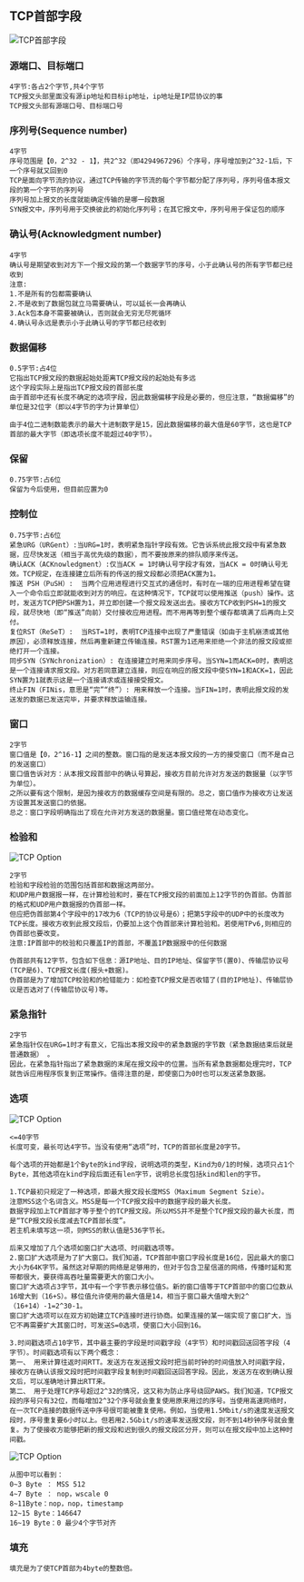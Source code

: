 ## TCP首部字段
![TCP首部字段](https://github.com/ruansheng/technology-study/blob/master/images/tcp_header.png)

### 源端口、目标端口
```
4字节:各占2个字节,共4个字节
TCP报文头部里面没有源ip地址和目标ip地址，ip地址是IP层协议的事
TCP报文头部有源端口号、目标端口号
```

### 序列号(Sequence number)
```
4字节
序号范围是【0，2^32 - 1】，共2^32（即4294967296）个序号，序号增加到2^32-1后，下一个序号就又回到0
TCP是面向字节流的协议，通过TCP传输的字节流的每个字节都分配了序列号，序列号值本报文段的第一个字节的序列号
序列号加上报文的长度就能确定传输的是哪一段数据
SYN报文中，序列号用于交换彼此的初始化序列号；在其它报文中，序列号用于保证包的顺序
```

### 确认号(Acknowledgment number)
```
4字节
确认号是期望收到对方下一个报文段的第一个数据字节的序号，小于此确认号的所有字节都已经收到
注意:
1.不是所有的包都需要确认
2.不是收到了数据包就立马需要确认，可以延长一会再确认
3.Ack包本身不需要被确认，否则就会无穷无尽死循环
4.确认号永远是表示小于此确认号的字节都已经收到
```

### 数据偏移
```
0.5字节:占4位
它指出TCP报文段的数据起始处距离TCP报文段的起始处有多远
这个字段实际上是指出TCP报文段的首部长度
由于首部中还有长度不确定的选项字段，因此数据偏移字段是必要的，但应注意，“数据偏移”的单位是32位字（即以4字节的字为计算单位）

由于4位二进制数能表示的最大十进制数字是15，因此数据偏移的最大值是60字节，这也是TCP首部的最大字节（即选项长度不能超过40字节）。
```

### 保留
```
0.75字节:占6位
保留为今后使用，但目前应置为0
```

### 控制位
```
0.75字节:占6位
紧急URG（URGent）:当URG=1时，表明紧急指针字段有效。它告诉系统此报文段中有紧急数据，应尽快发送（相当于高优先级的数据），而不要按原来的排队顺序来传送。
确认ACK（ACKnowledgment）:仅当ACK = 1时确认号字段才有效，当ACK = 0时确认号无效。TCP规定，在连接建立后所有的传送的报文段都必须把ACK置为1。
推送 PSH（PuSH）:  当两个应用进程进行交互式的通信时，有时在一端的应用进程希望在键入一个命令后立即就能收到对方的响应。在这种情况下，TCP就可以使用推送（push）操作。这时，发送方TCP把PSH置为1，并立即创建一个报文段发送出去。接收方TCP收到PSH=1的报文段，就尽快地（即“推送”向前）交付接收应用进程。而不用再等到整个缓存都填满了后再向上交付。
复位RST（ReSeT）:  当RST=1时，表明TCP连接中出现了严重错误（如由于主机崩溃或其他原因），必须释放连接，然后再重新建立传输连接。RST置为1还用来拒绝一个非法的报文段或拒绝打开一个连接。
同步SYN（SYNchronization）: 在连接建立时用来同步序号。当SYN=1而ACK=0时，表明这是一个连接请求报文段。对方若同意建立连接，则应在响应的报文段中使SYN=1和ACK=1，因此SYN置为1就表示这是一个连接请求或连接接受报文。
终止FIN（FINis，意思是“完”“终”）: 用来释放一个连接。当FIN=1时，表明此报文段的发送发的数据已发送完毕，并要求释放运输连接。
```

### 窗口
```
2字节
窗口值是【0，2^16-1】之间的整数。窗口指的是发送本报文段的一方的接受窗口（而不是自己的发送窗口）
窗口值告诉对方：从本报文段首部中的确认号算起，接收方目前允许对方发送的数据量（以字节为单位）。
之所以要有这个限制，是因为接收方的数据缓存空间是有限的。总之，窗口值作为接收方让发送方设置其发送窗口的依据。
总之：窗口字段明确指出了现在允许对方发送的数据量。窗口值经常在动态变化。
```

### 检验和
![TCP Option](https://github.com/ruansheng/technology-study/blob/master/images/tcp_checksum.jpg)
```
2字节
检验和字段检验的范围包括首部和数据这两部分。
和UDP用户数据报一样，在计算检验和时，要在TCP报文段的前面加上12字节的伪首部。伪首部的格式和UDP用户数据报的伪首部一样。
但应把伪首部第4个字段中的17改为6（TCP的协议号是6）；把第5字段中的UDP中的长度改为TCP长度。接收方收到此报文段后，仍要加上这个伪首部来计算检验和。若使用TPv6,则相应的伪首部也要改变。
注意:IP首部中的校验和只覆盖IP的首部，不覆盖IP数据报中的任何数据

伪首部共有12字节，包含如下信息：源IP地址、目的IP地址、保留字节(置0)、传输层协议号(TCP是6)、TCP报文长度(报头+数据)。
伪首部是为了增加TCP校验和的检错能力：如检查TCP报文是否收错了(目的IP地址)、传输层协议是否选对了(传输层协议号)等。
```

### 紧急指针
```
2字节
紧急指针仅在URG=1时才有意义，它指出本报文段中的紧急数据的字节数（紧急数据结束后就是普通数据） 。
因此，在紧急指针指出了紧急数据的末尾在报文段中的位置。当所有紧急数据都处理完时，TCP就告诉应用程序恢复到正常操作。值得注意的是，即使窗口为0时也可以发送紧急数据。
```

### 选项
![TCP Option](https://github.com/ruansheng/technology-study/blob/master/images/tcp_option.png)
```
<=40字节
长度可变，最长可达4字节。当没有使用“选项”时，TCP的首部长度是20字节。

每个选项的开始都是1个Byte的kind字段，说明选项的类型，Kind为0/1的时候，选项只占1个Byte，其他选项在kind字段后面还有len字节，说明总长度包括kind和len的字节。

1.TCP最初只规定了一种选项，即最大报文段长度MSS（Maximum Segment Szie）。
注意MSS这个名词含义。MSS是每一个TCP报文段中的数据字段的最大长度。
数据字段加上TCP首部才等于整个的TCP报文段。所以MSS并不是整个TCP报文段的最大长度，而是“TCP报文段长度减去TCP首部长度”。
若主机未填写这一项，则MSS的默认值是536字节长。

后来又增加了几个选项如窗口扩大选项、时间戳选项等。
2.窗口扩大选项是为了扩大窗口。我们知道，TCP首部中窗口字段长度是16位，因此最大的窗口大小为64K字节。虽然这对早期的网络是足够用的，但对于包含卫星信道的网络，传播时延和宽带都很大，要获得高吞吐量需要更大的窗口大小。
窗口扩大选项占3字节，其中有一个字节表示移位值S。新的窗口值等于TCP首部中的窗口位数从16增大到（16+S）。移位值允许使用的最大值是14，相当于窗口最大值增大到2^（16+14）-1=2^30-1。
窗口扩大选项可以在双方初始建立TCP连接时进行协商。如果连接的某一端实现了窗口扩大，当它不再需要扩大其窗口时，可发送S=0选项，使窗口大小回到16。

3.时间戳选项占10字节，其中最主要的字段是时间戳字段（4字节）和时间戳回送回答字段（4字节）。时间戳选项有以下两个概念：
第一、 用来计算往返时间RTT。发送方在发送报文段时把当前时钟的时间值放入时间戳字段，接收方在确认该报文段时把时间戳字段复制到时间戳回送回答字段。因此，发送方在收到确认报文后，可以准确地计算出RTT来。
第二、 用于处理TCP序号超过2^32的情况，这又称为防止序号绕回PAWS。我们知道，TCP报文段的序号只有32位，而每增加2^32个序号就会重复使用原来用过的序号。当使用高速网络时，在一次TCP连接的数据传送中序号很可能被重复使用。例如，当使用1.5Mbit/s的速度发送报文段时，序号重复要6小时以上。但若用2.5Gbit/s的速率发送报文段，则不到14秒钟序号就会重复。为了使接收方能够把新的报文段和迟到很久的报文段区分开，则可以在报文段中加上这种时间戳。
```
![TCP Option](https://github.com/ruansheng/technology-study/blob/master/images/tcp_option_kind.png)
```
从图中可以看到：
0~3 Byte ： MSS 512
4~7 Byte ： nop，wscale 0
8~11Byte：nop，nop，timestamp
12~15 Byte：146647
16~19 Byte：0 最少4个字节对齐
```

### 填充
```
填充是为了使TCP首部为4byte的整数倍。
```